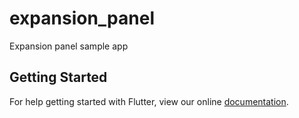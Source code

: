 # expansion_panel

Expansion panel sample app

## Getting Started

For help getting started with Flutter, view our online
[documentation](https://flutter.io/).
